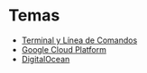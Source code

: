# Temas
- [Terminal y Línea de Comandos](https://github.com/inertiasas/notas/blob/main/terminal-and-command-line.md)
- [Google Cloud Platform](https://github.com/inertiasas/notas/blob/main/google-cloud-platform-foundations.md)
- [DigitalOcean](https://github.com/inertiasas/notas/blob/main/digital-ocean.md)
